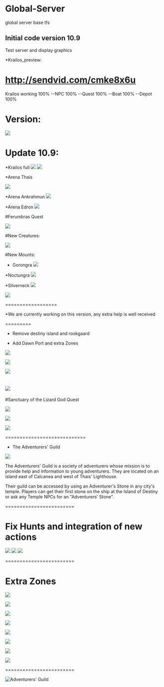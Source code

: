 # Global-Server
global server base tfs


## Initial code version 10.9

Test server and display graphics

 *Krailos_preview:

http://sendvid.com/cmke8x6u
============================

Krailos working 100%
--NPC 100%
--Quest 100%
--Boat 100%
--Depot 100%

# Version:

![](http://i.imgur.com/fiChxY6.png)

# Update 10.9:

*Krailos full
![](http://i.imgur.com/zTMYiDW.png)
![](http://i.imgur.com/qq2douY.jpg)

*Arena Thais

![](http://i.imgur.com/Z3bPG4j.jpg)

*Arena Ankrahmun
![](http://i.imgur.com/hXiUeI9.png)

*Arena Edron
![](http://i.imgur.com/xk2svE9.jpg)

#Ferumbras Quest

![](http://i.imgur.com/dY7mIym.jpg)

#New Creatures:

![](http://i.imgur.com/6ZBYjPt.png)

#New Mounts:

* Gorongra
![](http://i.imgur.com/18LvX88.png)

*Noctungra
![](http://i.imgur.com/kuUBSg0.png)

*Silverneck
![](http://i.imgur.com/6gAFPIY.png)

![](http://i.imgur.com/S93rI0T.png)

==================

*We are currently working on this version, any extra help is well received

=========

* Remove destiny island and rookgaard
 
* Add Dawn Port and extra Zones
 
 ![](http://i.imgur.com/LqllqgD.png)

 ![](http://i.imgur.com/EuozzYk.jpg)

 ![](http://i.imgur.com/1gDYfnn.png)
 
 ![](http://i.imgur.com/IXJVYr9.jpg)
 ================================

#Sanctuary of the Lizard God Quest

![](http://i.imgur.com/T96Fu1b.png)

![](http://i.imgur.com/1PR1viH.png)

![](http://i.imgur.com/t2YOgRH.png)

============================

* The Adventurers' Guild

 ![](http://i.imgur.com/COZVO36.png)
 
The Adventurers' Guild is a society of adventurers whose mission is to provide help and information to young adventurers. They are located on an island east of Calcanea and west of Thais' Lighthouse.

Their guild can be accessed by using an Adventurer's Stone in any city's temple. Players can get their first stone on the ship at the Island of Destiny or ask any Temple NPCs for an "Adventurers' Stone".

========================

# Fix Hunts and integration of new actions

![](http://i.imgur.com/KhE8cfx.png)
![](http://i.imgur.com/tsITqOt.png)
![](http://i.imgur.com/JLoyQ9T.jpg)

========================
# Extra Zones

 ![](http://i.imgur.com/ABwFWQg.jpg)

 ![](http://i.imgur.com/pLH6qYc.png)
 
 ![](http://i.imgur.com/e1egqim.jpg)
 
 ![](http://i.imgur.com/whybYEK.jpg)
 
 ![](http://i.imgur.com/RYC2Ll3.jpg)
 
 ![](http://i.imgur.com/Bt0LVQ4.jpg)

 ![](http://i.imgur.com/ZJdfSGd.png)

 ![](https://i.gyazo.com/8217cad9198dde970db032fc88113d1a.jpg)

========================

![Adventurers' Guild](http://vignette4.wikia.nocookie.net/tibia/images/8/89/Wiki-wordmark.png/revision/latest?cb=20150121090512&path-prefix=en)
